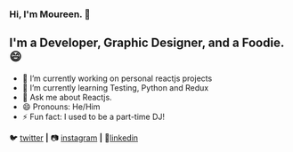 ### Hi, I'm Moureen. 👋

## I'm a Developer, Graphic Designer, and a Foodie. 😄


- 🔭 I’m currently working on personal reactjs projects
- 🌱 I’m currently learning Testing, Python and Redux
- 💬 Ask me about Reactjs.
- 😄 Pronouns: He/Him
- ⚡ Fun fact: I used to be a part-time DJ!



🐦 [twitter][twitter] **|** 
📷 [instagram][instagram] **|** 
👩‍[linkedin][linkedin]


[twitter]: https://twitter.com/resilient_mou
[instagram]: https://instagram.com/resilient_mou
[linkedin]: https://linkedin.com/in/moureenhamutenya
